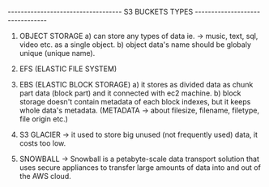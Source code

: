 ----------------------------------- S3 BUCKETS TYPES --------------------------------

1) OBJECT STORAGE 
    a) can store any types of data ie. -> music, text, sql, video etc. as a single object.
    b) object data's name should be globaly unique (unique name).

2) EFS (ELASTIC FILE SYSTEM)

3) EBS (ELASTIC BLOCK STORAGE) 
    a) it stores as divided data as chunk part data (block part) and it connected with ec2 machine.
    b) block storage doesn't contain metadata of each block indexes, but it keeps whole data's metadata. (METADATA -> about filesize, filename, filetype, file origin etc.)

4) S3 GLACIER -> it used to store big unused (not frequently used) data, it costs too low.

5) SNOWBALL -> Snowball is a petabyte-scale data transport solution that uses secure appliances to transfer large amounts of data into and out of the AWS cloud.
